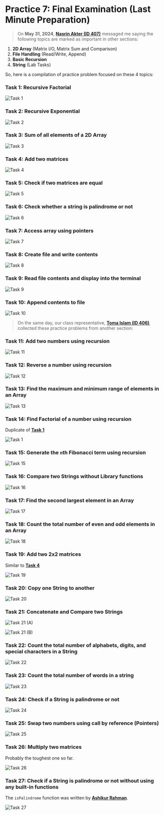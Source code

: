 # Practice 7: Final Examination (Last Minute Preparation)

> On **May 31, 2024**, [**Nasrin Akter (ID 407)**][1] messaged me saying the following topics are marked as important in other sections:

1. **2D Array** (Matrix I/O, Matrix Sum and Comparison)
2. **File Handling** (Read/Write, Append)
3. **Basic Recursion**
4. **String** (Lab Tasks)

So, here is a compilation of practice problem focused on these 4 topics:

### Task 1: Recursive Factorial

![Task 1](./preview-01.png)

### Task 2: Recursive Exponential

![Task 2](./preview-02.png)

### Task 3: Sum of all elements of a 2D Array

![Task 3](./preview-03.png)

### Task 4: Add two matrices

![Task 4](./preview-04.png)

### Task 5: Check if two matrices are equal

![Task 5](./preview-05.png)

### Task 6: Check whether a string is palindrome or not

![Task 6](./preview-06.png)

### Task 7: Access array using pointers

![Task 7](./preview-07.png)

### Task 8: Create file and write contents

![Task 8](./preview-08.png)

### Task 9: Read file contents and display into the terminal

![Task 9](./preview-09.png)

### Task 10: Append contents to file

![Task 10](./preview-10.png)

> On the same day, our class representative, [**Toma Islam (ID 406)**][0], collected these practice problems from another section:

### Task 11: Add two numbers using recursion

![Task 11](./preview-11.png)

### Task 12: Reverse a number using recursion

![Task 12](./preview-12.png)

### Task 13: Find the maximum and minimum range of elements in an Array

![Task 13](./preview-13.png)

### Task 14: Find Factorial of a number using recursion

Duplicate of [**Task 1**](#task-1-recursive-factorial)

![Task 1](./preview-01.png)

### Task 15: Generate the `n`th Fibonacci term using recursion

![Task 15](./preview-15.png)

### Task 16: Compare two Strings without Library functions

![Task 16](./preview-16.png)

### Task 17: Find the second largest element in an Array

![Task 17](./preview-17.png)

### Task 18: Count the total number of even and odd elements in an Array

![Task 18](./preview-18.png)

### Task 19: Add two 2x2 matrices

Similar to [**Task 4**](#task-4-add-two-matrices)

![Task 19](./preview-19.png)

### Task 20: Copy one String to another

![Task 20](./preview-20.png)

### Task 21: Concatenate and Compare two Strings

![Task 21 (A)](./preview-21A.png)

![Task 21 (B)](./preview-21B.png)

### Task 22: Count the total number of alphabets, digits, and special characters in a String

![Task 22](./preview-22.png)

### Task 23: Count the total number of words in a string

![Task 23](./preview-23.png)

### Task 24: Check if a String is palindrome or not

![Task 24](./preview-24.png)

### Task 25: Swap two numbers using call by reference (Pointers)

![Task 25](./preview-25.png)

### Task 26: Multiply two matrices

Probably the toughest one so far.

![Task 26](./preview-26.png)

### Task 27: Check if a String is palindrome or not without using any built-in functions

The `isPalindrome` function was written by [**Ashikur Rahman**][2].

![Task 27](./preview-27.png)

[0]: https://www.facebook.com/tomaislam.tomaislam.7161
[1]: https://github.com/NasrinAkter19
[2]: https://www.facebook.com/profile.php?id=100088822024865
